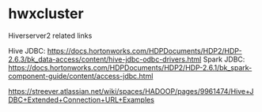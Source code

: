 # hwxcluster
Hiverserver2 related links

Hive JDBC: https://docs.hortonworks.com/HDPDocuments/HDP2/HDP-2.6.3/bk_data-access/content/hive-jdbc-odbc-drivers.html
Spark JDBC: https://docs.hortonworks.com/HDPDocuments/HDP2/HDP-2.6.1/bk_spark-component-guide/content/access-jdbc.html


https://streever.atlassian.net/wiki/spaces/HADOOP/pages/9961474/Hive+JDBC+Extended+Connection+URL+Examples


